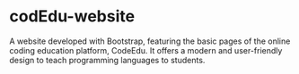 # codEdu-website
A website developed with Bootstrap, featuring the basic pages of the online coding education platform, CodeEdu. It offers a modern and user-friendly design to teach programming languages to students.
